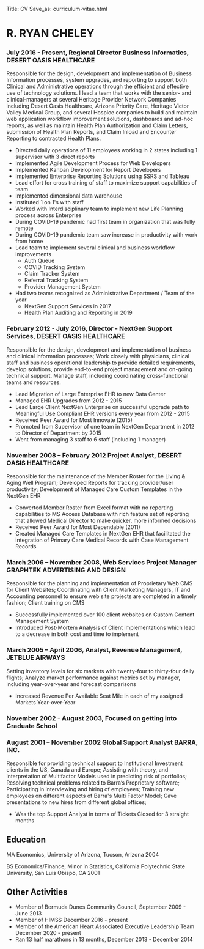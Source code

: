 Title: CV
Save_as: curriculum-vitae.html

# R. RYAN CHELEY

### July 2016 - Present, Regional Director Business Informatics, DESERT OASIS HEALTHCARE

Responsible for the design, development and implementation of Business Information processes, system upgrades, and reporting to support both Clinical and Administrative operations through the efficient and effective use of technology solutions. I lead a team that works with the senior- and clinical-managers at several Heritage Provider Network Companies including Desert Oasis Healthcare, Arizona Priority Care, Heritage Victor Valley Medical Group, and several Hospice companies to build and maintain web application workflow improvement solutions, dashboards and ad-hoc reports, as well as maintain Health Plan Authorization and Claim Letters, submission of Health Plan Reports, and Claim Inload and Encounter Reporting to contracted Health Plans.

* Directed daily operations of 11 employees working in 2 states including 1 supervisor with 3 direct reports
* Implemented Agile Development Process for Web Developers
* Implemented Kanban Development for Report Developers
* Implemented Enterprise Reporting Solutions using SSRS and Tableau
* Lead effort for cross training of staff to maximize support capabilities of team
* Implemented dimensional data warehouse
* Instituted 1 on 1's with staff
* Worked with Interdisciplinary team to implement new Life Planning process across Enterprise
* During COVID-19 pandemic had first team in organization that was fully remote
* During COVID-19 pandemic team saw increase in productivity with work from home
* Lead team to implement several clinical and business workflow improvements
	* Auth Queue
	* COVID Tracking System
	* Claim Tracker System
	* Referral Tracking System
	* Provider Management System
* Had two teams recognized as Administrative Department / Team of the year
	* NextGen Support Services in 2017
	* Health Plan Auditing and Reporting in 2019


### February 2012 - July 2016, Director - NextGen Support Services, DESERT OASIS HEALTHCARE

Responsible for the design, development and implementation of business and clinical information processes; Work closely with physicians, clinical staff and business operational leadership to provide detailed requirements, develop solutions, provide end-to-end project management and on-going technical support. Manage staff, including coordinating cross-functional teams and resources.

* Lead Migration of Large Enterprise EHR to new Data Center
* Managed EHR Upgrades from 2012 - 2015
* Lead Large Client NextGen Enterprise on successful upgrade path to Meaningful Use Compliant EHR versions every year from 2012 - 2015
* Received Peer Award for Most Innovate (2015)
* Promoted from Supervisor of one team in NextGen Department in 2012 to Director of Department by 2015
* Went from managing 3 staff to 6 staff (including 1 manager)

### November 2008 – February 2012 Project Analyst, DESERT OASIS HEALTHCARE
Responsible for the maintenance of the Member Roster for the Living & Aging Well Program; Developed Reports for tracking provider/user productivity; Development of Managed Care Custom Templates in the NextGen EHR

* Converted Member Roster from Excel format with no reporting capabilities to MS Access Database with rich feature set of reporting that allowed Medical Director to make quicker, more informed decisions
* Received Peer Award for Most Dependable (2011)
* Created Managed Care Templates in NextGen EHR that facilitated the integration of Primary Care Medical Records with Case Management Records

### March 2006 – November 2008, Web Services Project Manager GRAPHTEK ADVERTISING AND DESIGN
Responsible for the planning and implementation of Proprietary Web CMS for Client Websites;
Coordinating with Client Marketing Managers, IT and Accounting personnel to ensure web site projects are completed in a timely fashion;
Client training on CMS

* Successfully implemented over 100 client websites on Custom Content Management System
* Introduced Post-Mortem Analysis of Client implementations which lead to a decrease in both cost and time to implement

### March 2005 – April 2006, Analyst, Revenue Management, JETBLUE AIRWAYS
Setting inventory levels for six markets with twenty-four to thirty-four daily flights; Analyze market performance against metrics set by manager, including year-over-year and forecast comparisons

* Increased Revenue Per Available Seat Mile in each of my assigned Markets Year-over-Year

### November 2002 - August 2003, Focused on getting into Graduate School

### August 2001 – November 2002 Global Support Analyst BARRA, INC.
Responsible for providing technical support to Institutional Investment clients in the US, Canada and Europe; Assisting with theory, and interpretation of Multifactor Models used in predicting risk of portfolios; Resolving technical problems related to Barra’s Proprietary software; Participating in interviewing and hiring of employees; Training new employees on different aspects of Barra's Multi Factor Model; Gave presentations to new hires from different global offices;

* Was the top Support Analyst in terms of Tickets Closed for 3 straight months

## Education
MA Economics, University of Arizona, Tucson, Arizona 2004

BS Economics/Finance, Minor in Statistics, California Polytechnic State University, San Luis Obispo, CA 2001

## Other Activities
- Member of Bermuda Dunes Community Council, September 2009 - June 2013
- Member of HIMSS December 2016 - present
- Member of the American Heart Associated Executive Leadership Team December 2020 - present
- Ran 13 half marathons in 13 months, December 2013 - December 2014
